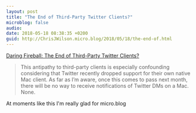 ```yaml
---
layout: post
title: "The End of Third-Party Twitter Clients?"
microblog: false
audio: 
date: 2018-05-18 08:38:35 +0200
guid: http://ChrisJWilson.micro.blog/2018/05/18/the-end-of.html
---
```

[Daring Fireball: The End of Third-Party Twitter Clients?](https://daringfireball.net/2018/05/the_end_of_third_party_twitter_clients)

> This antipathy to third-party clients is especially confounding considering that Twitter recently dropped support for their own native Mac client. As far as I’m aware, once this comes to pass next month, there will be no way to receive notifications of Twitter DMs on a Mac. None. 

At moments like this I'm really glad for micro.blog
